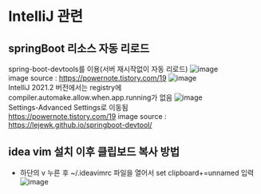 # IntelliJ 관련
## springBoot 리소스 자동 리로드
spring-boot-devtools를 이용(서버 재시작없이 자동 리로드)
![image](https://user-images.githubusercontent.com/44331989/130376931-0a15fcb0-f05e-43d7-9a25-90b7fd0440ad.png) <br>
image source : https://powernote.tistory.com/19
![image](https://user-images.githubusercontent.com/44331989/130309728-1e26011a-7c96-489e-9d08-67ae9f16b751.png) <br>
IntelliJ 2021.2 버전에서는 registry에 compiler.automake.allow.when.app.running가 없음
![image](https://user-images.githubusercontent.com/44331989/130309763-85d50aea-7639-493b-b1bc-134617442cb3.png) <br>
Settings-Advanced Settings로 이동됨 <br>
https://powernote.tistory.com/19
image source : https://lejewk.github.io/springboot-devtool/

## idea vim 설치 이후 클립보드 복사 방법
* 하단의 v 누른 후 ~/.ideavimrc 파일을 열어서 set clipboard+=unnamed 입력 <br>
![image](https://user-images.githubusercontent.com/44331989/134801322-65f616f8-eb2b-415c-9a89-db2931537b6c.png)
